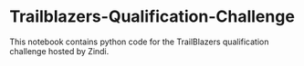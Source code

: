 # Trailblazers-Qualification-Challenge
This notebook contains python code for the TrailBlazers qualification challenge hosted by Zindi.
